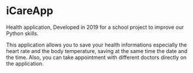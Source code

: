 # iCareApp
Health application, Developed in 2019 for a school project to improve our Python skills.


This application allows you to save your health informations especially the heart rate and the body temperature, saving at the same time the date and the time.
Also, you can take appointment with different doctors directly on the application.
